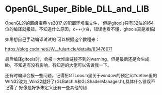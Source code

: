 # OpenGL_Super_Bible_DLL_and_LIB

OpenGL的的超级宝典 vs2017 的配置环境库文件， 但是gltools只有32位的(64位的编译就报错，不知道什么原因，c++小白，错误也看不懂，gltools真是难搞)


如果想自己手动编译试试的   可以根据这个教程来：

https://blog.csdn.net/JW__fu/article/details/83476071

最后编译gltools时，会报一大堆库链接不到的warning，但是最后还是会生成lib，不知道有没有影响，有知道的大佬可以告诉我一下。

还有时编译会报一些问题，记得把GTLoos.h里关于window的预定义#define里的WIN32改为_Win32就好了(GLBatch.h和GLShaderManager.h),具体什么错误不记得了  好像是好多未定义还有一些其他的错
